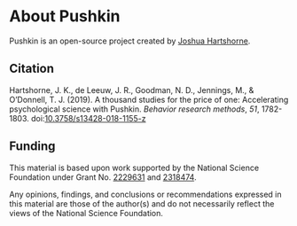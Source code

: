 # About Pushkin

Pushkin is an open-source project created by [Joshua Hartshorne](https://www.bc.edu/bc-web/schools/mcas/departments/psychology/people/faculty-directory/joshua-hartshorne.html).

## Citation

Hartshorne, J. K., de Leeuw, J. R., Goodman, N. D., Jennings, M., & O’Donnell, T. J. (2019). A thousand studies for the price of one: Accelerating psychological science with Pushkin. *Behavior research methods*, *51*, 1782-1803. doi:[10.3758/s13428-018-1155-z](https://doi.org/10.3758/s13428-018-1155-z)

## Funding

This material is based upon work supported by the National Science Foundation under Grant No. [2229631](https://www.nsf.gov/awardsearch/showAward?AWD_ID=2229631) and [2318474](https://www.nsf.gov/awardsearch/showAward?AWD_ID=2318474).

Any opinions, findings, and conclusions or recommendations expressed in this material are those of the author(s) and do not necessarily reflect the views of the National Science Foundation.